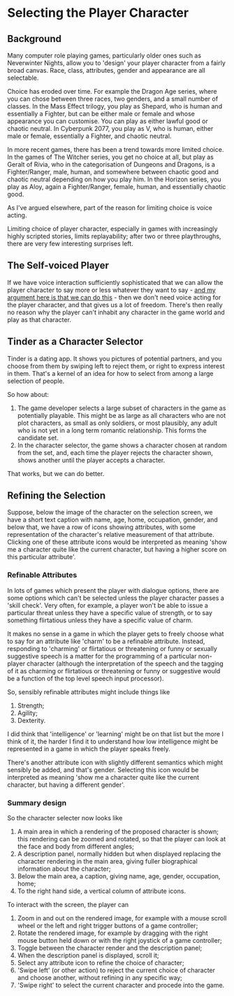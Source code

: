 # Selecting the Player Character

## Background

Many computer role playing games, particularly older ones such as Neverwinter Nights, allow you to 'design' your player character from a fairly broad canvas. Race, class, attributes, gender and appearance are all selectable. 

Choice has eroded over time. For example the Dragon Age series, where you can chose between three races, two genders, and a small number of classes. In the Mass Effect trilogy, you play as Shepard, who is human and essentially a Fighter, but can be either male or female and whose appearance you can customise. You can play as either lawful good or chaotic neutral. In Cyberpunk 2077, you play as V, who is human, either male or female, essentially a Fighter, and chaotic neutral.

In more recent games, there has been a trend towards more limited choice. In the games of The Witcher series, you get no choice at all, but play as Geralt of Rivia, who in the categorisation of Dungeons and Dragons, is a Fighter/Ranger, male, human, and somewhere between chaotic good and chaotic neutral depending on how you play him. In the Horizon series, you play as Aloy, again a Fighter/Ranger, female, human, and essentially chaotic good. 

As I've argued elsewhere, part of the reason for limiting choice is voice acting.

Limiting choice of player character, especially in games with increasingly highly scripted stories, limits replayability; after two or three playthroughs, there are very few interesting surprises left.

## The Self-voiced Player

If we have voice interaction sufficiently sophisticated that we can allow the player character to say more or less whatever they want to say - [and my argument here is that we can do this](Gossip_scripted_plot_and_Johnny_Silverhand.md) - then we don't need voice acting for the player character, and that gives us a lot of freedom. There's then really no reason why the player can't inhabit any character in the game world and play as that character.

## Tinder as a Character Selector

Tinder is a dating app. It shows you pictures of potential partners, and you choose from them by swiping left to reject them, or right to express interest in them. That's a kernel of an idea for how to select from among a large selection of people.

So how about:

1. The game developer selects a large subset of characters in the game as potentially playable. This might be as large as all characters who are not plot characters, as small as only soldiers, or most plausibly, any adult who is not yet in a long term romantic relationship. This forms the candidate set.
2. In the character selector, the game shows a character chosen at random from the set, and, each time the player rejects the character shown, shows another until the player accepts a character.

That works, but we can do better.

## Refining the Selection

Suppose, below the image of the character on the selection screen, we have a short text caption with name, age, home, occupation, gender, and below that, we have a row of icons showing attributes, with some representation of the character's relative measurement of that attribute. Clicking one of these attribute icons would be interpreted as meaning 'show me a character quite like the current character, but having a higher score on this particular attribute'.

### Refinable Attributes

In lots of games which present the player with dialogue options, there are some options which can't be selected unless the player character passes a 'skill check'. Very often, for example, a player won't be able to issue a particular threat unless they have a specific value of strength, or to say something flirtatious unless they have a specific value of charm.

It makes no sense in a game in which the player gets to freely choose what to say for an attribute like 'charm' to be a refinable attribute. Instead, responding to 'charming' or flirtatious or threatening or funny or sexually suggestive speech is a matter for the programming of a particular non-player character (although the interpretation of the speech and the tagging of it as charming or flirtatious or threatening or funny or suggestive would be a function of the top level speech input processor).

So, sensibly refinable attributes might include things like

1. Strength;
2. Agility;
3. Dexterity.

I did think that 'intelligence' or 'learning' might be on that list but the more I think of it, the harder I find it to understand how low intelligence might be represented in a game in which the player speaks freely.

There's another attribute icon with slightly different semantics which might sensibly be added, and that's gender. Selecting this icon would be interpreted as meaning 'show me a character quite like the current character, but having a different gender'.

### Summary design

So the character selecter now looks like

1. A main area in which a rendering of the proposed character is shown; this rendering can be zoomed and rotated, so that the player can look at the face and body from different angles;
2. A description panel, normally hidden but when displayed replacing the character rendering in the main area, giving fuller biographical information about the character;
3. Below the main area, a caption, giving name, age, gender, occupation, home;
4. To the right hand side, a vertical column of attribute icons.

To interact with the screen, the player can

1. Zoom in and out on the rendered image, for example with a mouse scroll wheel or the left and right trigger buttons of a game controller;
2. Rotate the rendered image, for example by dragging with the right mouse button held down or with the right joystick of a game controller;
3. Toggle between the character render and the description panel;
4. When the description panel is displayed, scroll it;
5. Select any attribute icon to refine the choice of character;
6. 'Swipe left' (or other action) to reject the current choice of character and choose another, without refining in any specific way;
7. 'Swipe right' to select the current character and procede into the game.


